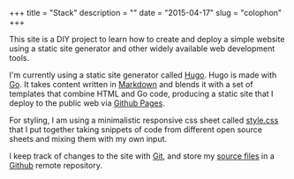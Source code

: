 +++
title = "Stack"
description = ""
date = "2015-04-17"
slug = "colophon"
+++

This site is a DIY project to learn how to create and deploy a simple website using a static site generator and other widely available web development tools. 

I'm currently using a static site generator called [Hugo](http://www.gohugo.io). Hugo is made with [Go](http://www.golang.org). It takes content written in [Markdown](http://daringfireball.net/projects/markdown/) and blends it with a set of templates that combine HTML and Go code, producing a static site that I deploy to the public web via [Github Pages](http://pages.github.com). 

For styling, I am using a minimalistic responsive css sheet called [style.css](../../css/style.css) that I put together taking snippets of code from different open source sheets and mixing them with my own input.

I keep track of changes to the site with [Git](http://www.git-scm.com), and store my [source files](https://github.com/mariobox/mariosanchez.org) in a [Github](http://www.github.com) remote repository.


